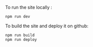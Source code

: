 To run the site locally :
```
npm run dev
```

To build the site and deploy it on github:
```
npm run build
npm run deploy
```

